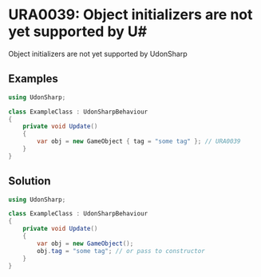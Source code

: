 # URA0039: Object initializers are not yet supported by U#

Object initializers are not yet supported by UdonSharp

## Examples

```csharp
using UdonSharp;

class ExampleClass : UdonSharpBehaviour
{
    private void Update()
    {
        var obj = new GameObject { tag = "some tag" }; // URA0039
    }
}
```

## Solution

```csharp
using UdonSharp;

class ExampleClass : UdonSharpBehaviour
{
    private void Update()
    {
        var obj = new GameObject();
        obj.tag = "some tag"; // or pass to constructor
    }
}
```
